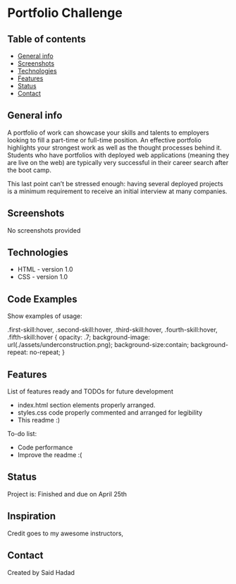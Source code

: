 # Portfolio Challenge

## Table of contents
* [General info](#general-info)
* [Screenshots](#screenshots)
* [Technologies](#technologies)
* [Features](#features)
* [Status](#status)
* [Contact](#contact)

## General info
A portfolio of work can showcase your skills and talents to employers looking to fill a part-time or full-time position. 
An effective portfolio highlights your strongest work as well as the thought processes behind it. 
Students who have portfolios with deployed web applications (meaning they are live on the web) are typically very successful in their career search after the boot camp. 

This last point can’t be stressed enough: having several deployed projects is a minimum requirement to receive an initial interview at many companies.


## Screenshots
No screenshots provided

## Technologies
* HTML - version 1.0
* CSS - version 1.0

## Code Examples
Show examples of usage:

.first-skill:hover,
    .second-skill:hover,
    .third-skill:hover,
    .fourth-skill:hover,
    .fifth-skill:hover {
        opacity: .7;
        background-image: url(./assets/underconstruction.png);
        background-size:contain;
        background-repeat: no-repeat;
    }
    
## Features
List of features ready and TODOs for future development
* index.html section elements properly arranged.
* styles.css code properly commented and arranged for legibility
* This readme :)

To-do list:
* Code performance
* Improve the readme :(

## Status
Project is: Finished and due on April 25th

## Inspiration
Credit goes to my awesome instructors,

## Contact
Created by Said Hadad